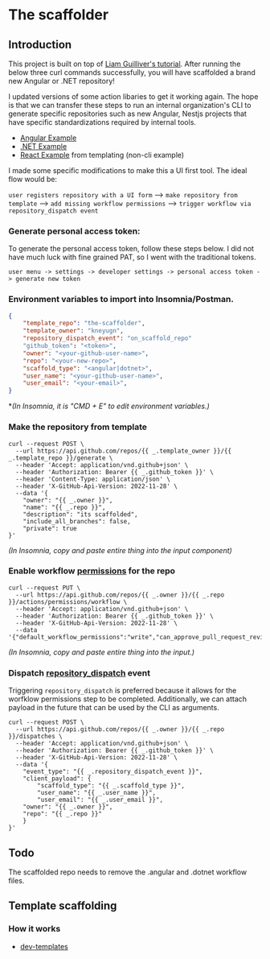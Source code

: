 # The scaffolder

## Introduction

This project is built on top of [Liam Guilliver's tutorial](https://lgulliver.github.io/dynamically-generate-projects-with-github-templates-and-actions/). After running the below three curl commands successfully, you will have scaffolded a brand new Angular or .NET repository!

I updated versions of some action libaries to get it working again. The hope is that we can transfer these steps to run an internal organization's CLI to generate specific repositories such as new Angular, Nestjs projects that have specific standardizations required by internal tools.

- [Angular Example](https://github.com/kneyugn/angular-example/actions/runs/4717031895)
- [.NET Example](https://github.com/kneyugn/dotnet-example/actions/runs/4717043825)
- [React Example](https://github.com/kneyugn/react-example/actions/runs/4715445073) from templating (non-cli example)

I made some specific modifications to make this a UI first tool. The ideal flow would be:

`user registers repository with a UI form` --> `make repository from template` --> `add missing workflow permissions` --> `trigger workflow via repository_dispatch event`

### Generate personal access token:
To generate the personal access token, follow these steps below. I did not have much luck with fine grained PAT, so I went with the traditional tokens. 

```user menu -> settings -> developer settings -> personal access token -> generate new token```


### Environment variables to import into Insomnia/Postman.

```json
{
	"template_repo": "the-scaffolder",
	"template_owner": "kneyugn",
	"repository_dispatch_event": "on_scaffold_repo"
	"github_token": "<token>",
	"owner": "<your-github-user-name>",
	"repo": "<your-new-repo>",
	"scaffold_type": "<angular|dotnet>",
	"user_name": "<your-github-user-name>",
	"user_email": "<your-email>",
}
```

**(In Insomnia, it is "CMD + E" to edit environment variables.)*

### Make the repository from template

```
curl --request POST \
  --url https://api.github.com/repos/{{ _.template_owner }}/{{ _.template_repo }}/generate \
  --header 'Accept: application/vnd.github+json' \
  --header 'Authorization: Bearer {{ _.github_token }}' \
  --header 'Content-Type: application/json' \
  --header 'X-GitHub-Api-Version: 2022-11-28' \
  --data '{
	"owner": "{{ _.owner }}",
	"name": "{{ _.repo }}",
	"description": "its scaffolded",
	"include_all_branches": false,
	"private": true
}'
```
*(In Insomnia, copy and paste entire thing into the input component)*

### Enable workflow [permissions](https://docs.github.com/en/rest/actions/permissions?apiVersion=2022-11-28#set-default-workflow-permissions-for-a-repository) for the repo

```
curl --request PUT \
  --url https://api.github.com/repos/{{ _.owner }}/{{ _.repo }}/actions/permissions/workflow \
  --header 'Accept: application/vnd.github+json' \
  --header 'Authorization: Bearer {{ _.github_token }}' \
  --header 'X-GitHub-Api-Version: 2022-11-28' \
  --data '{"default_workflow_permissions":"write","can_approve_pull_request_reviews":true}'
```

*(In Insomnia, copy and paste entire thing into the input.)*
### Dispatch [repository_dispatch](https://docs.github.com/en/actions/using-workflows/events-that-trigger-workflows#repository_dispatch) event 
Triggering `repository_dispatch` is preferred because it allows for the worfklow permissions step to be completed. Additionally, we can attach payload in the future that can be used by the CLI as arguments.

```
curl --request POST \
  --url https://api.github.com/repos/{{ _.owner }}/{{ _.repo }}/dispatches \
  --header 'Accept: application/vnd.github+json' \
  --header 'Authorization: Bearer {{ _.github_token }}' \
  --header 'X-GitHub-Api-Version: 2022-11-28' \
  --data '{
    "event_type": "{{ _.repository_dispatch_event }}",
    "client_payload": {
        "scaffold_type": "{{ _.scaffold_type }}",
        "user_name": "{{ _.user_name }}",
        "user_email": "{{ _.user_email }}",
	"owner": "{{ _.owner }}",
	"repo": "{{ _.repo }}"
    }
}'
```

## Todo
The scaffolded repo needs to remove the .angular and .dotnet workflow files.

## Template scaffolding

### How it works

- [dev-templates](https://github.com/kneyugn/dev-templates) 
